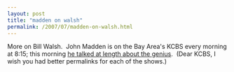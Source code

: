```yaml
---
layout: post
title: "madden on walsh"
permalink: /2007/07/madden-on-walsh.html
---
```


<p>More on Bill Walsh.&nbsp; John Madden is on the Bay Area's KCBS every morning at 8:15; this morning <a href="http://www.kcbs.com/pages/295323.php">he talked at length about the genius</a>.&nbsp; (Dear KCBS, I wish you had better permalinks for each of the shows.)</p>



